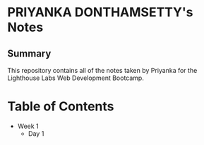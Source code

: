 # PRIYANKA DONTHAMSETTY's Notes



## Summary 

This repository contains all of the notes taken by Priyanka for the Lighthouse Labs Web Development Bootcamp. 

# Table of Contents


* Week 1
  * Day 1
